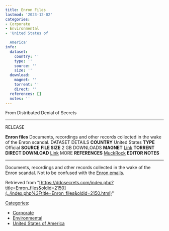 ```yaml
---
title: Enron Files
lastmod: '2023-12-02'
categories:
- Corporate
- Environmental
- 'United States of

  America'
info:
  dataset:
    country: ''
    type: ''
    source: ''
    size: ''
  download:
    magnet: ''
    torrent: ''
    direct: ''
  references: []
  notes: ''
---
```




From Distributed Denial of Secrets

---
RELEASE

**Enron files**
Documents, recordings and other records collected in the wake of the Enron scandal.
DATASET DETAILS
**COUNTRY** United States
**TYPE** Official
**SOURCE**
**FILE SIZE** 2 GB
DOWNLOADS
**MAGNET** [Link](magnet:?xt=urn:btih:13DAD6F8681F9CB36CC2DFF619A08ABF881E6DF5&dn=Archived+Enron+materials&tr=udp://tracker.leechers-paradise.org:6969&tr=udp://zer0day.ch:1337&tr=udp://open.demonii.com:1337&tr=udp://tracker.coppersurfer.tk:6969&tr=udp://exodus.desync.com:6969&tr=&ws=https://data.ddosecrets.com/file/Archived+Enron+materials/&ws=https://data.ddosecrets.com/file/Archived+Enron+materials/Enron+Congressional+Hearings.zip/&ws=https://data.ddosecrets.com/file/Archived+Enron+materials/Enron+Treasury+FOIA.7z/&ws=https://data.ddosecrets.com/file/Archived+Enron+materials/enrontapes.com.7z/&ws=https://data.ddosecrets.com/file/Archived+Enron+materials/ferc.aspensys.com.7z/)
**TORRENT**
**DIRECT DOWNLOAD** [Link](https://data.ddosecrets.com/Enron%20files/)
MORE
**REFERENCES**
[MuckRock](https://www.muckrock.com/news/archives/2019/jan/30/doe-enron-data/)
**EDITOR NOTES**

---

Documents, recordings and other records collected in the wake of the
Enron scandal. Not to be confused with the [Enron
emails](Enron_emails.html "Enron emails").

Retrieved from
"[https://ddosecrets.com/index.php?title=Enron_files&oldid=2150](../index.php%3Ftitle=Enron_files&oldid=2150.html)"

[Categories](./Special:Categories.html "Special:Categories"):

- [Corporate](./Category:Corporate.html "Category:Corporate")
- [Environmental](./Category:Environmental.html "Category:Environmental")
- [United States of
America](./Category:United_States_of_America.html "Category:United States of America")
